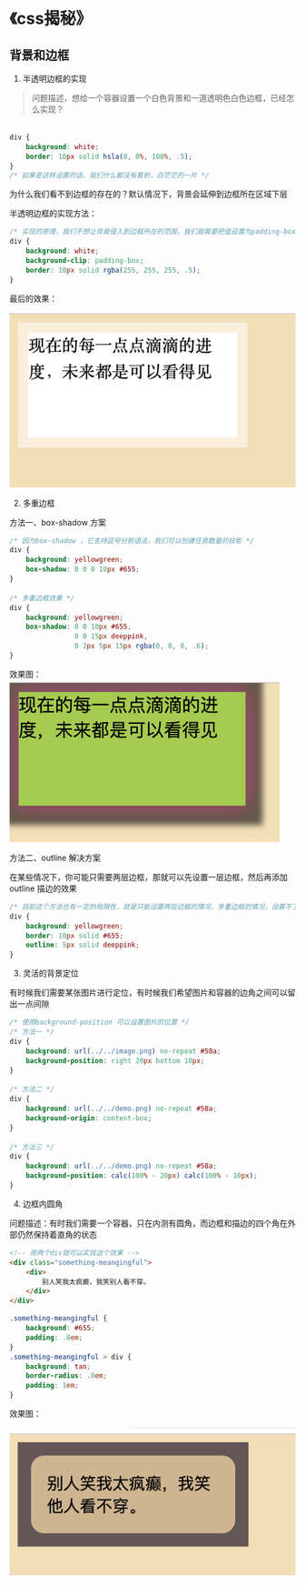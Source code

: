 # 《css揭秘》
## 背景和边框

1. 半透明边框的实现
> 问题描述，想给一个容器设置一个白色背景和一道透明色白色边框，已经怎么实现？

```css

div {
    background: white;
    border: 10px solid hsla(0, 0%, 100%, .5);
}
/* 如果是这样设置的话，我们什么都没有看到，白茫茫的一片 */
```
为什么我们看不到边框的存在的？默认情况下，背景会延伸到边框所在区域下层

半透明边框的实现方法：

```css
/* 实现的原理，我们不想让背景侵入到边框所在的范围，我们就需要把值设置为padding-box,这样浏览器就会利用内边距的外沿来把背景裁剪掉 */
div {
    background: white;
    background-clip: padding-box;
    border: 10px solid rgba(255, 255, 255, .5);
}

```

最后的效果：

![半透明边框实现效果](https://github.com/everast2015/web-readed-books/blob/master/css-secret/img/chapter2/2-1.png)

2. 多重边框

方法一、box-shadow 方案

```css
/* 因为box-shadow ，它支持逗号分割语法，我们可以创建任意数量的投影 */
div {
    background: yellowgreen;
    box-shadow: 0 0 0 10px #655;
}

/* 多重边框效果 */
div {
    background: yellowgreen;
    box-shadow: 0 0 10px #655,
                0 0 15px deeppink,
                0 2px 5px 15px rgba(0, 0, 0, .6);
}

```

效果图：
    ![多重边框效果](https://github.com/everast2015/web-readed-books/blob/master/css-secret/img/chapter2/2-2.png)

方法二、outline 解决方案

在某些情况下，你可能只需要两层边框，那就可以先设置一层边框，然后再添加outline 描边的效果

```css
/* 目前这个方法也有一定的局限性，就是只能设置两层边框的情况，多重边框的情况，设置不了，并且设置圆角的时候，也回出现一些问题 */
div {
    background: yellowgreen;
    border: 10px solid #655;
    outline: 5px solid deeppink;
}

```

3. 灵活的背景定位

有时候我们需要某张图片进行定位，有时候我们希望图片和容器的边角之间可以留出一点间隙

```css
/* 使用background-position 可以设置图片的位置 */
/* 方法一 */
div {
    background: url(../../image.png) no-repeat #58a;
    background-position: right 20px bottom 10px;
}

/* 方法二 */
div {
    background: url(../../demo.png) no-repeat #58a;
    background-origin: content-box;
}

/* 方法三 */
div {
    background: url(../../demo.png) no-repeat #58a;
    background-position: calc(100% - 20px) calc(100% - 10px);
}

```

4. 边框内圆角

问题描述：有时我们需要一个容器，只在内测有圆角，而边框和描边的四个角在外部仍然保持着直角的状态

```html
<!-- 用两个div就可以实现这个效果 -->
<div class="something-meangingful">
    <div>
        别人笑我太疯癫，我笑别人看不穿。
    </div>
</div>

```

```css
.something-meangingful {
    background: #655;
    padding: .8em;
}
.something-meangingful > div {
    background: tan;
    border-radius: .8em;
    padding: 1em;
}

```

效果图：

![边框内圆角](https://github.com/everast2015/web-readed-books/blob/master/css-secret/img/chapter2/2-3.png)